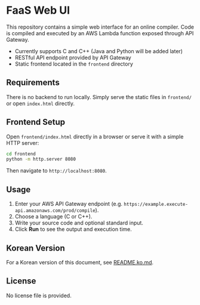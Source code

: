 # FaaS Web UI

This repository contains a simple web interface for an online compiler. Code is
compiled and executed by an AWS Lambda function exposed through API Gateway.

- Currently supports C and C++ (Java and Python will be added later)
- RESTful API endpoint provided by API Gateway
- Static frontend located in the `frontend` directory

## Requirements
There is no backend to run locally. Simply serve the static files in
`frontend/` or open `index.html` directly.

## Frontend Setup
Open `frontend/index.html` directly in a browser or serve it with a simple HTTP server:

```bash
cd frontend
python -m http.server 8080
```
Then navigate to `http://localhost:8080`.

## Usage
1. Enter your AWS API Gateway endpoint (e.g. `https://example.execute-api.amazonaws.com/prod/compile`).
2. Choose a language (C or C++).
3. Write your source code and optional standard input.
4. Click **Run** to see the output and execution time.

## Korean Version
For a Korean version of this document, see [README.ko.md](README.ko.md).

## License
No license file is provided.
